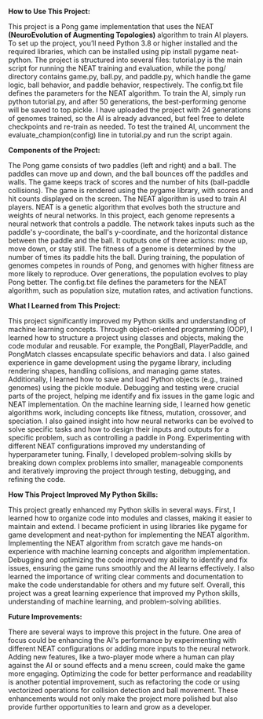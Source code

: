 **How to Use This Project:**

This project is a Pong game implementation that uses the NEAT ****(NeuroEvolution of Augmenting Topologies)**** algorithm to train AI players. To set up the project, you’ll need Python 3.8 or higher installed and the required libraries, which can be installed using pip install pygame neat-python. The project is structured into several files: tutorial.py is the main script for running the NEAT training and evaluation, while the pong/ directory contains game.py, ball.py, and paddle.py, which handle the game logic, ball behavior, and paddle behavior, respectively. The config.txt file defines the parameters for the NEAT algorithm. To train the AI, simply run python tutorial.py, and after 50 generations, the best-performing genome will be saved to top.pickle. I have uploaded the project with 24 generations of genomes trained, so the AI is already advanced, but feel free to delete checkpoints and re-train as needed. To test the trained AI, uncomment the evaluate_champion(config) line in tutorial.py and run the script again.

**Components of the Project:**

The Pong game consists of two paddles (left and right) and a ball. The paddles can move up and down, and the ball bounces off the paddles and walls. The game keeps track of scores and the number of hits (ball-paddle collisions). The game is rendered using the pygame library, with scores and hit counts displayed on the screen. The NEAT algorithm is used to train AI players. NEAT is a genetic algorithm that evolves both the structure and weights of neural networks. In this project, each genome represents a neural network that controls a paddle. The network takes inputs such as the paddle's y-coordinate, the ball's y-coordinate, and the horizontal distance between the paddle and the ball. It outputs one of three actions: move up, move down, or stay still. The fitness of a genome is determined by the number of times its paddle hits the ball. During training, the population of genomes competes in rounds of Pong, and genomes with higher fitness are more likely to reproduce. Over generations, the population evolves to play Pong better. The config.txt file defines the parameters for the NEAT algorithm, such as population size, mutation rates, and activation functions.

**What I Learned from This Project:**

This project significantly improved my Python skills and understanding of machine learning concepts. Through object-oriented programming (OOP), I learned how to structure a project using classes and objects, making the code modular and reusable. For example, the PongBall, PlayerPaddle, and PongMatch classes encapsulate specific behaviors and data. I also gained experience in game development using the pygame library, including rendering shapes, handling collisions, and managing game states. Additionally, I learned how to save and load Python objects (e.g., trained genomes) using the pickle module. Debugging and testing were crucial parts of the project, helping me identify and fix issues in the game logic and NEAT implementation. On the machine learning side, I learned how genetic algorithms work, including concepts like fitness, mutation, crossover, and speciation. I also gained insight into how neural networks can be evolved to solve specific tasks and how to design their inputs and outputs for a specific problem, such as controlling a paddle in Pong. Experimenting with different NEAT configurations improved my understanding of hyperparameter tuning. Finally, I developed problem-solving skills by breaking down complex problems into smaller, manageable components and iteratively improving the project through testing, debugging, and refining the code.

**How This Project Improved My Python Skills:**

This project greatly enhanced my Python skills in several ways. First, I learned how to organize code into modules and classes, making it easier to maintain and extend. I became proficient in using libraries like pygame for game development and neat-python for implementing the NEAT algorithm. Implementing the NEAT algorithm from scratch gave me hands-on experience with machine learning concepts and algorithm implementation. Debugging and optimizing the code improved my ability to identify and fix issues, ensuring the game runs smoothly and the AI learns effectively. I also learned the importance of writing clear comments and documentation to make the code understandable for others and my future self. Overall, this project was a great learning experience that improved my Python skills, understanding of machine learning, and problem-solving abilities.

**Future Improvements:**

There are several ways to improve this project in the future. One area of focus could be enhancing the AI's performance by experimenting with different NEAT configurations or adding more inputs to the neural network. Adding new features, like a two-player mode where a human can play against the AI or sound effects and a menu screen, could make the game more engaging. Optimizing the code for better performance and readability is another potential improvement, such as refactoring the code or using vectorized operations for collision detection and ball movement. These enhancements would not only make the project more polished but also provide further opportunities to learn and grow as a developer.

